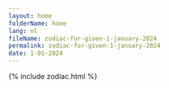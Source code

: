 ```yaml
---
layout: home
folderName: home
lang: nl
fileName: zodiac-for-given-1-january-2024
permalink: zodiac-for-given-1-january-2024
date: 1-01-2024
---
```

{% include zodiac.html %}
